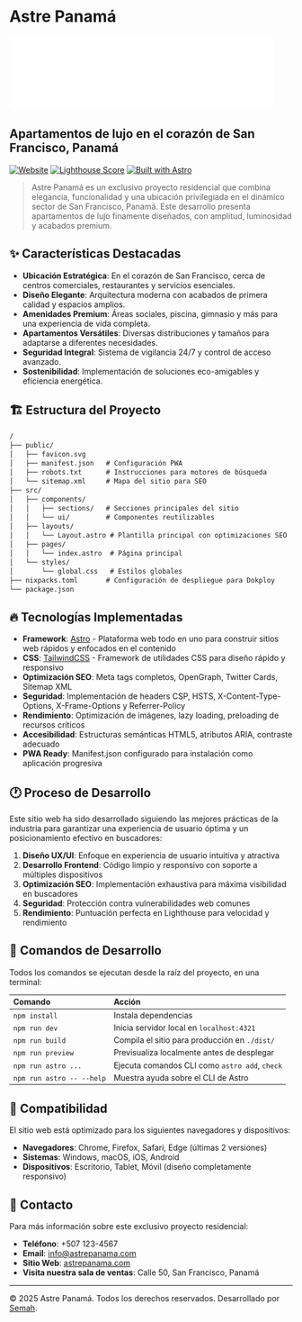 # Astre Panamá

![Astre Panamá Logo](./public/icons/svg/logoastre.svg)

## Apartamentos de lujo en el corazón de San Francisco, Panamá

[![Website](https://img.shields.io/badge/Website-Online-success?style=for-the-badge)](https://astrepanama.com/)
[![Lighthouse Score](https://img.shields.io/badge/Lighthouse-100%25-success?style=for-the-badge&logo=lighthouse)](https://pagespeed.web.dev/)
[![Built with Astro](https://img.shields.io/badge/Built%20with-Astro-purple?style=for-the-badge&logo=astro)](https://astro.build/)

> Astre Panamá es un exclusivo proyecto residencial que combina elegancia, funcionalidad y una ubicación privilegiada en el dinámico sector de San Francisco, Panamá. Este desarrollo presenta apartamentos de lujo finamente diseñados, con amplitud, luminosidad y acabados premium.
## ✨ Características Destacadas

- **Ubicación Estratégica**: En el corazón de San Francisco, cerca de centros comerciales, restaurantes y servicios esenciales.
- **Diseño Elegante**: Arquitectura moderna con acabados de primera calidad y espacios amplios.
- **Amenidades Premium**: Áreas sociales, piscina, gimnasio y más para una experiencia de vida completa.
- **Apartamentos Versátiles**: Diversas distribuciones y tamaños para adaptarse a diferentes necesidades.
- **Seguridad Integral**: Sistema de vigilancia 24/7 y control de acceso avanzado.
- **Sostenibilidad**: Implementación de soluciones eco-amigables y eficiencia energética.

## 🏗️ Estructura del Proyecto

```text
/
├── public/
│   ├── favicon.svg
│   ├── manifest.json   # Configuración PWA
│   ├── robots.txt      # Instrucciones para motores de búsqueda
│   └── sitemap.xml     # Mapa del sitio para SEO
├── src/
│   ├── components/
│   │   ├── sections/   # Secciones principales del sitio
│   │   └── ui/         # Componentes reutilizables
│   ├── layouts/
│   │   └── Layout.astro # Plantilla principal con optimizaciones SEO
│   ├── pages/
│   │   └── index.astro  # Página principal
│   └── styles/
│       └── global.css   # Estilos globales
├── nixpacks.toml       # Configuración de despliegue para Dokploy
└── package.json
```

## 🔥 Tecnologías Implementadas

- **Framework**: [Astro](https://astro.build/) - Plataforma web todo en uno para construir sitios web rápidos y enfocados en el contenido
- **CSS**: [TailwindCSS](https://tailwindcss.com/) - Framework de utilidades CSS para diseño rápido y responsivo
- **Optimización SEO**: Meta tags completos, OpenGraph, Twitter Cards, Sitemap XML
- **Seguridad**: Implementación de headers CSP, HSTS, X-Content-Type-Options, X-Frame-Options y Referrer-Policy
- **Rendimiento**: Optimización de imágenes, lazy loading, preloading de recursos críticos
- **Accesibilidad**: Estructuras semánticas HTML5, atributos ARIA, contraste adecuado
- **PWA Ready**: Manifest.json configurado para instalación como aplicación progresiva

## 🕐 Proceso de Desarrollo

Este sitio web ha sido desarrollado siguiendo las mejores prácticas de la industria para garantizar una experiencia de usuario óptima y un posicionamiento efectivo en buscadores:

1. **Diseño UX/UI**: Enfoque en experiencia de usuario intuitiva y atractiva
2. **Desarrollo Frontend**: Código limpio y responsivo con soporte a múltiples dispositivos
3. **Optimización SEO**: Implementación exhaustiva para máxima visibilidad en buscadores
4. **Seguridad**: Protección contra vulnerabilidades web comunes
5. **Rendimiento**: Puntuación perfecta en Lighthouse para velocidad y rendimiento

## 🧲 Comandos de Desarrollo

Todos los comandos se ejecutan desde la raíz del proyecto, en una terminal:

| Comando                   | Acción                                          |
| :------------------------ | :----------------------------------------------- |
| `npm install`             | Instala dependencias                            |
| `npm run dev`             | Inicia servidor local en `localhost:4321`       |
| `npm run build`           | Compila el sitio para producción en `./dist/`  |
| `npm run preview`         | Previsualiza localmente antes de desplegar     |
| `npm run astro ...`       | Ejecuta comandos CLI como `astro add`, `check`  |
| `npm run astro -- --help` | Muestra ayuda sobre el CLI de Astro            |

## 📱 Compatibilidad

El sitio web está optimizado para los siguientes navegadores y dispositivos:

- **Navegadores**: Chrome, Firefox, Safari, Edge (últimas 2 versiones)
- **Sistemas**: Windows, macOS, iOS, Android
- **Dispositivos**: Escritorio, Tablet, Móvil (diseño completamente responsivo)

## 📡 Contacto

Para más información sobre este exclusivo proyecto residencial:

- **Teléfono**: +507 123-4567
- **Email**: info@astrepanama.com
- **Sitio Web**: [astrepanama.com](https://astrepanama.com/)
- **Visita nuestra sala de ventas**: Calle 50, San Francisco, Panamá

---

&copy; 2025 Astre Panamá. Todos los derechos reservados. Desarrollado por [Semah](https://semah.com/).
